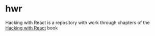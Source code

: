 # hwr
Hacking with React is a repository with work through chapters of the [Hacking with React](http://www.hackingwithreact.com) book

